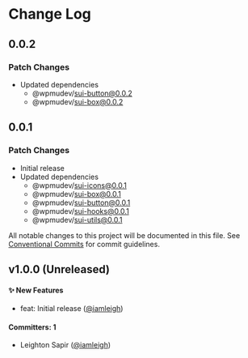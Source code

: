 # Change Log

## 0.0.2

### Patch Changes

- Updated dependencies
  - @wpmudev/sui-button@0.0.2
  - @wpmudev/sui-box@0.0.2

## 0.0.1

### Patch Changes

- Initial release
- Updated dependencies
  - @wpmudev/sui-icons@0.0.1
  - @wpmudev/sui-box@0.0.1
  - @wpmudev/sui-button@0.0.1
  - @wpmudev/sui-hooks@0.0.1
  - @wpmudev/sui-utils@0.0.1

All notable changes to this project will be documented in this file. See
[Conventional Commits](https://conventionalcommits.org/) for commit guidelines.

## v1.0.0 (Unreleased)

#### ✨ New Features

- feat: Initial release ([@iamleigh](https://github.com/iamleigh))

#### Committers: 1

- Leighton Sapir ([@iamleigh](https://github.com/iamleigh))
